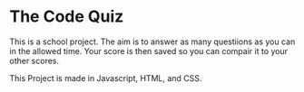 # The Code Quiz

This is a school project. The aim is to answer as many questiions as you can in the allowed time. Your score is then saved so you can compair it to your other scores.


This Project is made in Javascript, HTML, and CSS.